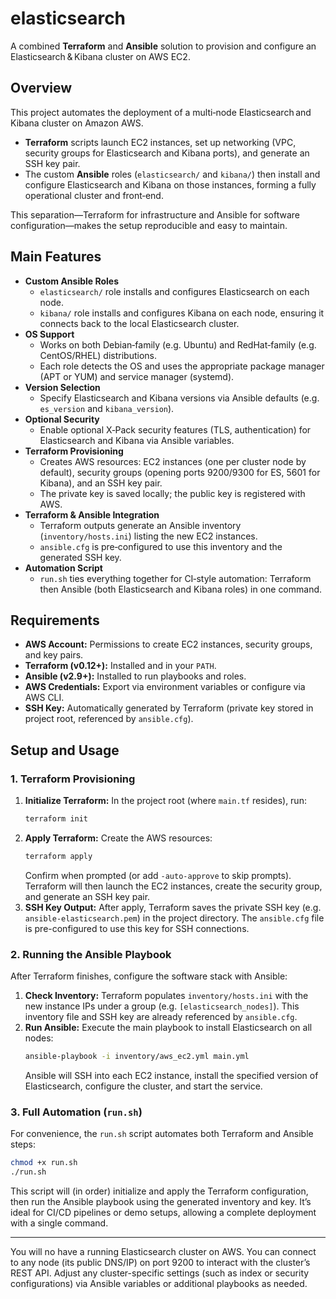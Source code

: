 # elasticsearch

A combined **Terraform** and **Ansible** solution to provision and configure an Elasticsearch & Kibana cluster on AWS EC2.

## Overview

This project automates the deployment of a multi‑node Elasticsearch and Kibana cluster on Amazon AWS.  
- **Terraform** scripts launch EC2 instances, set up networking (VPC, security groups for Elasticsearch and Kibana ports), and generate an SSH key pair.  
- The custom **Ansible** roles (`elasticsearch/` and `kibana/`) then install and configure Elasticsearch and Kibana on those instances, forming a fully operational cluster and front‑end.  

This separation—Terraform for infrastructure and Ansible for software configuration—makes the setup reproducible and easy to maintain.

## Main Features

- **Custom Ansible Roles**  
  - `elasticsearch/` role installs and configures Elasticsearch on each node.  
  - `kibana/` role installs and configures Kibana on each node, ensuring it connects back to the local Elasticsearch cluster.  
- **OS Support**  
  - Works on both Debian‑family (e.g. Ubuntu) and RedHat‑family (e.g. CentOS/RHEL) distributions.  
  - Each role detects the OS and uses the appropriate package manager (APT or YUM) and service manager (systemd).  
- **Version Selection**  
  - Specify Elasticsearch and Kibana versions via Ansible defaults (e.g. `es_version` and `kibana_version`).  
- **Optional Security**  
  - Enable optional X‑Pack security features (TLS, authentication) for Elasticsearch and Kibana via Ansible variables.  
- **Terraform Provisioning**  
  - Creates AWS resources: EC2 instances (one per cluster node by default), security groups (opening ports 9200/9300 for ES, 5601 for Kibana), and an SSH key pair.  
  - The private key is saved locally; the public key is registered with AWS.  
- **Terraform & Ansible Integration**  
  - Terraform outputs generate an Ansible inventory (`inventory/hosts.ini`) listing the new EC2 instances.  
  - `ansible.cfg` is pre‑configured to use this inventory and the generated SSH key.  
- **Automation Script**  
  - `run.sh` ties everything together for CI‑style automation: Terraform then Ansible (both Elasticsearch and Kibana roles) in one command.

## Requirements

- **AWS Account:** Permissions to create EC2 instances, security groups, and key pairs.  
- **Terraform (v0.12+):** Installed and in your `PATH`.  
- **Ansible (v2.9+):** Installed to run playbooks and roles.  
- **AWS Credentials:** Export via environment variables or configure via AWS CLI.  
- **SSH Key:** Automatically generated by Terraform (private key stored in project root, referenced by `ansible.cfg`).

## Setup and Usage

### 1. Terraform Provisioning

1. **Initialize Terraform:** In the project root (where `main.tf` resides), run:
   ```bash
   terraform init
   ```
2. **Apply Terraform:** Create the AWS resources:
   ```bash
   terraform apply
   ```
   Confirm when prompted (or add `-auto-approve` to skip prompts). Terraform will then launch the EC2 instances, create the security group, and generate an SSH key pair.
3. **SSH Key Output:** After apply, Terraform saves the private SSH key (e.g. `ansible-elasticsearch.pem`) in the project directory. The `ansible.cfg` file is pre-configured to use this key for SSH connections. 

### 2. Running the Ansible Playbook

After Terraform finishes, configure the software stack with Ansible:

1. **Check Inventory:** Terraform populates `inventory/hosts.ini` with the new instance IPs under a group (e.g. `[elasticsearch_nodes]`). This inventory file and SSH key are already referenced by `ansible.cfg`.
2. **Run Ansible:** Execute the main playbook to install Elasticsearch on all nodes:
   ```bash
   ansible-playbook -i inventory/aws_ec2.yml main.yml
   ```
   Ansible will SSH into each EC2 instance, install the specified version of Elasticsearch, configure the cluster, and start the service.

### 3. Full Automation (`run.sh`)

For convenience, the `run.sh` script automates both Terraform and Ansible steps:

```bash
chmod +x run.sh
./run.sh
```

This script will (in order) initialize and apply the Terraform configuration, then run the Ansible playbook using the generated inventory and key. It’s ideal for CI/CD pipelines or demo setups, allowing a complete deployment with a single command.

---

You will no have a running Elasticsearch cluster on AWS. You can connect to any node (its public DNS/IP) on port 9200 to interact with the cluster’s REST API. Adjust any cluster-specific settings (such as index or security configurations) via Ansible variables or additional playbooks as needed.
